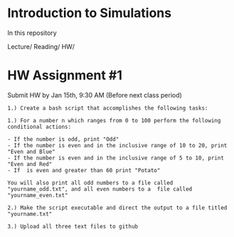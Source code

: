 # Introduction to Simulations 

In this repository 

Lecture/
Reading/
HW/ 

# HW Assignment #1 

Submit HW by Jan 15th, 9:30 AM (Before next class period)

```
1.) Create a bash script that accomplishes the following tasks: 

1.) For a number n which ranges from 0 to 100 perform the following conditional actions:

- If the number is odd, print "Odd"
- If the number is even and in the inclusive range of 10 to 20, print "Even and Blue"
- If the number is even and in the inclusive range of 5 to 10, print "Even and Red"
- If  is even and greater than 60 print "Potato"

You will also print all odd numbers to a file called "yourname_odd.txt", and all even numbers to a  file called "yourname_even.txt" 

2.) Make the script executable and direct the output to a file titled "yourname.txt" 

3.) Upload all three text files to github
``` 
